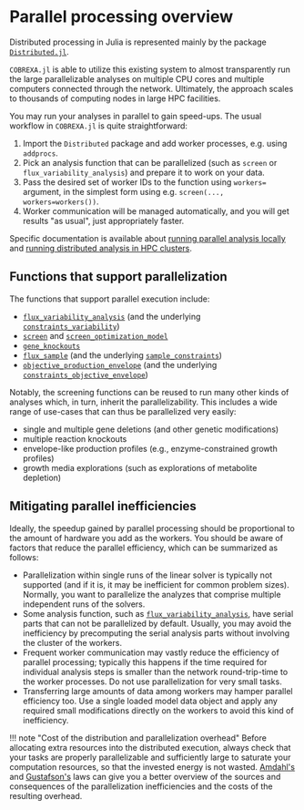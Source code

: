 
# Parallel processing overview

Distributed processing in Julia is represented mainly by the package
[`Distributed.jl`](https://docs.julialang.org/en/v1/stdlib/Distributed/).

`COBREXA.jl` is able to utilize this existing system to almost transparently
run the large parallelizable analyses on multiple CPU cores and multiple
computers connected through the network. Ultimately, the approach scales to
thousands of computing nodes in large HPC facilities.

You may run your analyses in parallel to gain speed-ups. The usual workflow in
`COBREXA.jl` is quite straightforward:

1. Import the `Distributed` package and add worker processes, e.g. using
   `addprocs`.
2. Pick an analysis function that can be parallelized (such as `screen`
   or `flux_variability_analysis`) and prepare it to work on your data.
3. Pass the desired set of worker IDs to the function using `workers=` argument,
   in the simplest form using e.g. `screen(...,  workers=workers())`.
4. Worker communication will be managed automatically, and you will get results
   "as usual", just appropriately faster.

Specific documentation is available about [running parallel analysis
locally](2_parallel.md) and [running distributed analysis in HPC clusters](3_slurm.md).

## Functions that support parallelization

The functions that support parallel execution include:

- [`flux_variability_analysis`](@ref) (and the underlying [`constraints_variability`](@ref))
- [`screen`](@ref) and [`screen_optimization_model`](@ref)
- [`gene_knockouts`](@ref)
- [`flux_sample`](@ref) (and the underlying [`sample_constraints`](@ref))
- [`objective_production_envelope`](@ref) (and the underlying [`constraints_objective_envelope`](@ref))

Notably, the screening functions can be reused to run many other kinds of
analyses which, in turn, inherit the parallelizability. This includes a wide
range of use-cases that can thus be parallelized very easily:

- single and multiple gene deletions (and other genetic modifications)
- multiple reaction knockouts
- envelope-like production profiles (e.g., enzyme-constrained growth profiles)
- growth media explorations (such as explorations of metabolite depletion)

## Mitigating parallel inefficiencies

Ideally, the speedup gained by parallel processing should be proportional to
the amount of hardware you add as the workers. You should be aware of factors
that reduce the parallel efficiency, which can be summarized as follows:

- Parallelization within single runs of the linear solver is typically not
  supported (and if it is, it may be inefficient for common problem sizes).
  Normally, you want to parallelize the analyzes that comprise multiple
  independent runs of the solvers.
- Some analysis function, such as [`flux_variability_analysis`](@ref), have
  serial parts that can not be parallelized by default. Usually, you may avoid
  the inefficiency by precomputing the serial analysis parts without involving
  the cluster of the workers.
- Frequent worker communication may vastly reduce the efficiency of parallel
  processing; typically this happens if the time required for individual
  analysis steps is smaller than the network round-trip-time to the worker
  processes. Do not use parallelization for very small tasks.
- Transferring large amounts of data among workers may hamper parallel
  efficiency too. Use a single loaded model data object and apply any required
  small modifications directly on the workers to avoid this kind of
  inefficiency.

!!! note "Cost of the distribution and parallelization overhead"
    Before allocating extra resources into the distributed execution, always
    check that your tasks are properly parallelizable and sufficiently large
    to saturate your computation resources, so that the invested energy is not
    wasted.
    [Amdahl's](https://en.wikipedia.org/wiki/Amdahl's_law) and
    [Gustafson's](https://en.wikipedia.org/wiki/Gustafson%27s_law) laws can
    give you a better overview of the sources and consequences of the
    parallelization inefficiencies and the costs of the resulting overhead.
